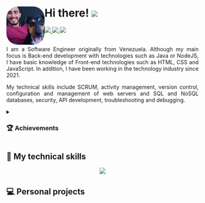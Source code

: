 <h1>
  <img align="left" style="height: 100px; width: 100px; border-radius: 30%;" src="https://github.com/Dev-Alejo/Dev-Alejo/blob/main/Photo.webp" />
  Hi there!
  <img src="https://media.giphy.com/media/hvRJCLFzcasrR4ia7z/giphy.gif" width="35">
</h1>

<div>
  <a id="linkedin" href="https://www.linkedin.com/in/alejandro-diaz-444746252/" target="_blank" rel="noopener noreferrer">
    <img src="https://img.shields.io/badge/LinkedIn-0077B5?style=for-the-badge&logo=linkedin&logoColor=white"/>
  </a>
  <a id="Upwork" href="https://www.upwork.com/freelancers/~01e4b6d2ea837099b7" target="_blank" rel="noopener noreferrer">
    <img src="https://img.shields.io/badge/UpWork-6FDA44?style=for-the-badge&logo=Upwork&logoColor=white"/>
  </a>
  <a id="Platzi" href="https://platzi.com/p/Dev-Alejo/">
    <img src="https://img.shields.io/badge/Platzi-00C300?style=for-the-badge&logo=platzi&logoColor=white"/>
  </a>
</div>

  <br>

<div style="text-align: justify;">
  <p>
  I am a Software Engineer originally from Venezuela. Although my main focus is Back-end development with technologies such as Java or NodeJS, I have basic knowledge of Front-end technologies such as HTML, CSS and JavaScript. In addition, I have been working in the technology industry since 2021.

My technical skills include SCRUM, activity management, version control, configuration and management of web servers and SQL and NoSQL databases, security, API development, troubleshooting and debugging.
  </p>
  
  <details>
    <summary><h3>🏆 Achievements</h3></summary>
    <ul>
      <li>Servieduca(AppReports) - Automation of processes leading to a significant improvement in the company's efficiency and productivity.</li>
    </ul>
  </details>
</div>

<h2>💼 My technical skills</h2>
  <p align="center">
    <a href="https://skillicons.dev">
      <img src="https://skillicons.dev/icons?i=vscode,idea,postman,bash,git,github,html,css,bootstrap,js,nodejs,express,java,spring,maven,gradle,hibernate,mysql,postgres,mongodb&theme=dark&perline=14" />
    </a>
  </p>

<h2>💻 Personal projects</h2>
